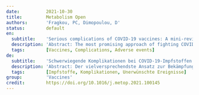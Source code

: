 ```yaml
---
date:          2021-10-30
title:         Metabolism Open
authors:       'Fragkou, PC, Dimopoulou, D'
status:        default
en:
  subtitle:    'Serious complications of COVID-19 vaccines: A mini-review'
  description: 'Abstract: Τhe most promising approach of fighting COVID-19 and restraining the course of this pandemic is indisputably the universal vaccination of the population with safe and effective vaccines. However, besides the common and usually mild side effects of the authorized vaccines, some rare, major adverse reactions are increasingly being reported worldwide during the post marketing surveillance phase of vaccines’ circulation, such as anaphylaxis, vaccine-induced thrombotic thrombocytopenia, myopericarditis and Guillain-Barré syndrome. Despite rare cases with complications from COVID-19 vaccines, the net benefit-risk ratio shows a clearly favorable balance towards COVID-19 vaccination for all age and sex groups. Vaccine adverse events should be identified early and monitored closely. As many aspects of these adverse effects remain still obscure for the medical community and the relevant stakeholders, it is also highly important to be promptly reported. Nonetheless, these complications should not constitute a reason to change the vaccine policy and further studies are needed to alleviate concerns and reluctance to COVID-19 vaccinations.'
  tags:        [Vaccines, Complications, Adverse events]
de:
  subtitle:    'Schwerwiegende Komplikationen bei COVID-19-Impfstoffen: Eine Mini-Review'
  description: 'Abstract: Der vielversprechendste Ansatz zur Bekämpfung von COVID-19 und zur Eindämmung des Verlaufs dieser Pandemie ist unbestreitbar die allgemeine Impfung der Bevölkerung mit sicheren und wirksamen Impfstoffen. Neben den häufigen und in der Regel leichten Nebenwirkungen der zugelassenen Impfstoffe werden jedoch in der Überwachungsphase nach dem Inverkehrbringen der Impfstoffe weltweit zunehmend einige seltene, schwerwiegende Nebenwirkungen gemeldet, wie Anaphylaxie, impfstoffinduzierte thrombotische Thrombozytopenie, Myoperikarditis und Guillain-Barré-Syndrom. Trotz seltener Fälle von Komplikationen durch COVID-19-Impfstoffe zeigt das Netto-Nutzen-Risiko-Verhältnis für alle Alters- und Geschlechtsgruppen ein eindeutig günstiges Verhältnis zugunsten der COVID-19-Impfung. Unerwünschte Wirkungen des Impfstoffs sollten frühzeitig erkannt und genau überwacht werden. Da viele Aspekte dieser unerwünschten Wirkungen für die medizinische Fachwelt und die betroffenen Interessengruppen immer noch unklar sind, ist es auch sehr wichtig, dass sie unverzüglich gemeldet werden. Dennoch sollten diese Komplikationen kein Grund sein, die Impfstoffpolitik zu ändern, und es sind weitere Studien erforderlich, um Bedenken und Vorbehalte gegenüber COVID-19-Impfungen zu zerstreuen.' 
  tags:        [Impfstoffe, Komplikationen, Unerwünschte Ereignisse]
group:         'Vaccines'
credit:        https://doi.org/10.1016/j.metop.2021.100145
---
```

